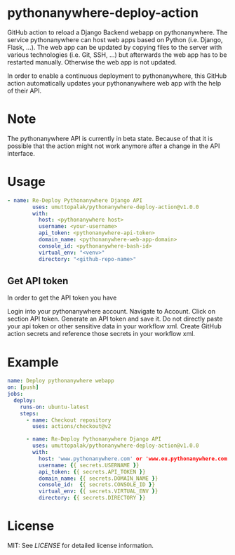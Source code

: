 # pythonanywhere-deploy-action
GitHub action to reload a Django Backend webapp on pythonanywhere. The service pythonanywhere can host web apps based on Python (i.e. Django, Flask, ...). The web app can be updated by copying files to the server with various technologies (i.e. Git, SSH, ...) but afterwards the web app has to be restarted manually. Otherwise the web app is not updated.

In order to enable a continuous deployment to pythonanywhere, this GitHub action automatically updates your pythonanywhere web app with the help of their API.

# Note
The pythonanywhere API is currently in beta state. Because of that it is possible that the action might not work anymore after a change in the API interface.

# Usage

```yaml
- name: Re-Deploy Pythonanywhere Django API
        uses: umuttopalak/pythonanywhere-deploy-action@v1.0.0
        with:
          host: <pythonanywhere host>
          username: <your-username>
          api_token: <pythonanywhere-api-token>
          domain_name: <pythonanywhere-web-app-domain>
          console_id: <pythonanywhere-bash-id>
          virtual_env: "<venv>"
          directory: "<github-repo-name>"
```

## Get API token
In order to get the API token you have

Login into your pythonanywhere account.
Navigate to Account.
Click on section API token.
Generate an API token and save it.
Do not directly paste your api token or other sensitive data in your workflow xml. Create GitHub action secrets and reference those secrets in your workflow xml.

# Example
```yaml
name: Deploy pythonanywhere webapp
on: [push]
jobs:
  deploy:
    runs-on: ubuntu-latest
    steps:
      - name: Checkout repository
        uses: actions/checkout@v2

      - name: Re-Deploy Pythonanywhere Django API
        uses: umuttopalak/pythonanywhere-deploy-action@v1.0.0
        with:
          host: 'www.pythonanywhere.com' or 'www.eu.pythonanywhere.com'
          username: {{ secrets.USERNAME }}
          api_token: {{ secrets.API_TOKEN }}
          domain_name: {{ secrets.DOMAIN_NAME }}
          console_id:  {{ secrets.CONSOLE_ID }}
          virtual_env: {{ secrets.VIRTUAL_ENV }}
          directory: {{ secrets.DIRECTORY }}
```

# License
MIT: See *LICENSE* for detailed license information.
